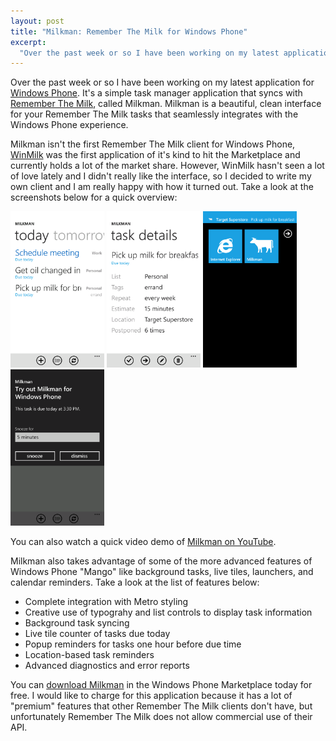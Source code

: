 ```yaml
--- 
layout: post
title: "Milkman: Remember The Milk for Windows Phone"
excerpt:
  "Over the past week or so I have been working on my latest application for Windows Phone</a>. It's a simple task manager application that syncs with Remember The Milk, called Milkman. Milkman is a beautiful, clean interface for your Remember The Milk tasks that seamlessly integrates with the Windows Phone experience."
---
```

Over the past week or so I have been working on my latest application for <a href="http://www.microsoft.com/windowsphone/en-us/default.aspx" target="_blank">Windows Phone</a>. It's a simple task manager application that syncs with <a href="http://www.rememberthemilk.com" target="_blank">Remember The Milk</a>, called Milkman. Milkman is a beautiful, clean interface for your Remember The Milk tasks that seamlessly integrates with the Windows Phone experience.

Milkman isn't the first Remember The Milk client for Windows Phone, <a href="http://www.windowsphone.com/en-US/apps/2571dafd-7ee7-df11-a844-00237de2db9e" target="_blank">WinMilk</a> was the first application of it's kind to hit the Marketplace and currently holds a lot of the market share. However, WinMilk hasn't seen a lot of love lately and I didn't really like the interface, so I decided to write my own client and I am really happy with how it turned out. Take a look at the screenshots below for a quick overview:

<a href="/images/2012/02/1.png" target="_blank"><img src="/images/2012/02/1.png" style="width: 150px !important;" title="Milkman's home screen, displaying task lists in a pivot control" /></a>
<a href="/images/2012/02/2.png" target="_blank"><img src="/images/2012/02/2.png" style="width: 150px !important;" title="Milkman's Task Details page, allowing you to view all of the information associated with a task." /></a>
<a href="/images/2012/02/7.png" target="_blank"><img src="/images/2012/02/7.png" style="width: 150px !important;" title="Milkman's location-based reminder toast, notifying you when you're near a task." /></a>
<a href="/images/2012/02/8.png" target="_blank"><img src="/images/2012/02/8.png" style="width: 150px !important;" title="Milkman will popup an event reminder one hour before a task is due." /></a>

You can also watch a quick video demo of <a href="http://www.youtube.com/watch?v=9zmR9IgxgDA" target="_blank">Milkman on YouTube</a>.

Milkman also takes advantage of some of the more advanced features of Windows Phone "Mango" like background tasks, live tiles, launchers, and calendar reminders. Take a look at the list of features below:

* Complete integration with Metro styling
* Creative use of typograhy and list controls to display task information
* Background task syncing
* Live tile counter of tasks due today
* Popup reminders for tasks one hour before due time
* Location-based task reminders
* Advanced diagnostics and error reports

You can <a href="http://www.windowsphone.com/en-US/apps/2d14a2ea-9445-4d46-b385-8b2e45f7f6d8" target="_blank">download Milkman</a> in the Windows Phone Marketplace today for free. I would like to charge for this application because it has a lot of "premium" features that other Remember The Milk clients don't have, but unfortunately Remember The Milk does not allow commercial use of their API.